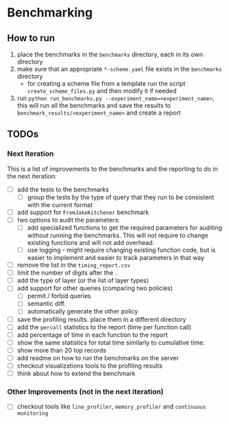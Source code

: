 # Benchmarking

## How to run
1. place the benchmarks in the `benchmarks` directory, each in its own directory
2. make sure that an appropriate `*-scheme.yaml` file exists in the `benchmarks` directory
   - for creating a scheme file from a template run the script `create_scheme_files.py` and then modify it if needed
3. run `python run_benchmarks.py --experiment_name=<experiment_name>`, this will run all the benchmarks and save the 
results to `benchmark_results/<experiment_name>` and create a report

## TODOs

### Next Iteration
This is a list of improvements to the benchmarks and the reporting to do in the next iteration:

- [ ] add the tests to the benchmarks 
  - [ ] group the tests by the type of query that they run to be consistent with the current format
- [ ] add support for `FromJakeKitchener` benchmark
- [ ] two options to audit the parameters:
  - [ ] add specialized functions to get the required parameters for auditing without running the benchmarks. 
  This will not require to change existing functions and will not add overhead.
  - [ ] use logging - might require changing existing function code, but is easier to implement and easier to track 
  parameters in that way
- [ ] remove the list in the `timing_report.csv`
- [ ] limit the number of digits after the `.`
- [ ] add the type of layer (or the list of layer types)
- [ ] add support for other queries (comparing two policies)
  - [ ] permit / forbid queries
  - [ ] semantic diff. 
  - [ ] automatically generate the other policy
- [ ] save the profiling results. place them in a different directory
- [ ] add the `percall` statistics to the report (time per function call)
- [ ] add percentage of time in each function to the report
- [ ] show the same statistics for total time similarly to cumulative time.
- [ ] show more than 20 top records
- [ ] add readme on how to run the benchmarks on the server
- [ ] checkout visualizations tools to the profiling results
- [ ] think about how to extend the benchmark

### Other Improvements (not in the next iteration)
- [ ] checkout tools like `line_profiler`, `memory_profiler` and 
`continuous monitoring`
